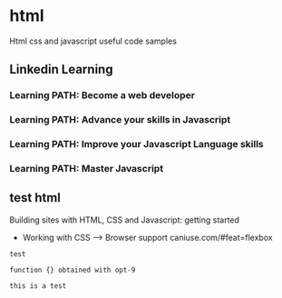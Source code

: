 # html
Html css and javascript useful code samples

## Linkedin Learning
  
### Learning PATH: Become a web developer




### Learning PATH: Advance your skills in Javascript


### Learning PATH: Improve your Javascript Language skills

### Learning PATH: Master Javascript



## test html
Building sites with HTML, CSS and Javascript: getting started
- Working with CSS --> Browser support caniuse.com/#feat=flexbox


``` test ```

```
function {} obtained with opt-9
```
  
```
this is a test
```

